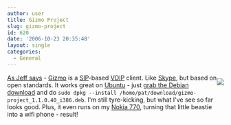```yaml
---
author: user
title: Gizmo Project
slug: gizmo-project
id: 620
date: '2006-10-23 20:35:48'
layout: single
categories:
  - General
---
```


[<span style="margin-bottom: 10px; margin-top: 10px; float: right;">![](http://www.gizmoproject.com/images/Gizmo-logo2.gif)</span>](http://www.gizmoproject.com/)

[As Jeff says](http://identitymeme.org/archives/2006/10/05/a-plug-for-gizmo/) - [Gizmo](http://gizmoproject.com/) is a [SIP](http://en.wikipedia.org/wiki/Session_Initiation_Protocol)-based [VOIP](http://www.fcc.gov/voip/) client. Like [Skype](http://www.skype.com/), but based on open standards. It works great on [Ubuntu](http://www.ubuntu.com/) - just [grab the Debian download](http://www.gizmoproject.com/download-linux.html) and do `sudo dpkg --install /home/pat/download/gizmo-project_1.1.0.40_i386.deb`. I'm still tyre-kicking, but what I've see so far looks good. Plus, it even runs on my [Nokia 770](http://www.nokia.com/770), turning that little beastie into a wifi phone - result!